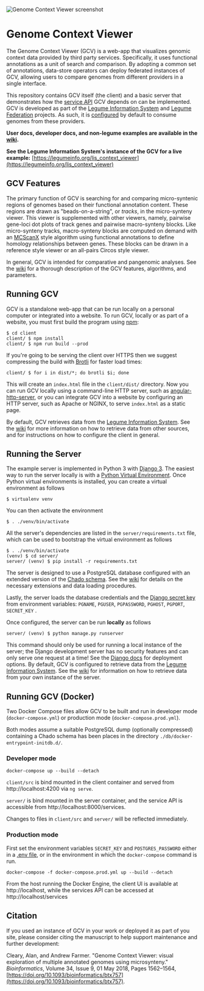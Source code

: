 ![Genome Context Viewer screenshot](/doc/img/screenshot.png)

# Genome Context Viewer
The Genome Context Viewer (GCV) is a web-app that visualizes genomic context data provided by third party services.
Specifically, it uses functional annotations as a unit of search and comparison.
By adopting a common set of annotations, data-store operators can deploy federated instances of GCV, allowing users to compare genomes from different providers in a single interface.

This repository contains GCV itself (the client) and a basic server that demonstrates how the [service API](https://github.com/legumeinfo/lis_context_viewer/wiki/Services-API-v2) GCV depends on can be implemented.
GCV is developed as part of the [Legume Information System](https://legumeinfo.org/) and [Legume Federation](https://www.legumefederation.org/) projects.
As such, it is [configured](https://github.com/legumeinfo/lis_context_viewer/wiki/Client-Configuration) by default to consume genomes from these providers.

**User docs, developer docs, and non-legume examples are available in the [wiki](https://github.com/legumeinfo/lis_context_viewer/wiki).**

**See the Legume Information System's instance of the GCV for a live example:** [https://legumeinfo.org/lis_context_viewer](https://legumeinfo.org/lis_context_viewer)


## GCV Features

The primary function of GCV is searching for and comparing micro-syntenic regions of genomes based on their functional annotation content.
These regions are drawn as "beads-on-a-string", or _tracks_, in the micro-synteny viewer.
This viewer is supplemented with other viewers, namely, pairwise gene-loci dot plots of track genes and pairwise macro-synteny blocks.
Like micro-synteny tracks, macro-synteny blocks are computed on demand with an [MCScanX](https://doi.org/10.1093/nar/gkr1293) style algorithm using functional annotations to define homology relationships between genes.
These blocks can be drawn in a reference style viewer or an all-pairs Circos style viewer.

In general, GCV is intended for comparative and pangenomic analyses.
See the [wiki](https://github.com/legumeinfo/lis_context_viewer/wiki/User-Help) for a thorough description of the GCV features, algorithms, and parameters.

## Running GCV
GCV is a standalone web-app that can be run locally on a personal computer or integrated into a website.
To run GCV, locally or as part of a website, you must first build the program using [npm](https://www.npmjs.com/):

    $ cd client
    client/ $ npm install
    client/ $ npm run build --prod

If you're going to be serving the client over HTTPS then we suggest compressing the build with [Brotli](https://github.com/google/brotli) for faster load times:

    client/ $ for i in dist/*; do brotli $i; done
    
This will create an `index.html` file in the `client/dist/` directory.
Now you can run GCV locally using a command-line HTTP server, such as [angular-http-server](https://www.npmjs.com/package/angular-http-server), or you can integrate GCV into a website by configuring an HTTP server, such as Apache or NGINX, to serve `index.html` as a static page.

By default, GCV retrieves data from the [Legume Information System](http://legumeinfo.org/home).
See the [wiki](https://github.com/legumeinfo/lis_context_viewer/wiki/Client-Configuration) for more information on how to retrieve data from other sources, and for instructions on how to configure the client in general.

## Running the Server
The example server is implemented in Python 3 with [Django 3](https://www.djangoproject.com/).
The easiest way to run the server locally is with a [Python Virtual Environment](http://docs.python-guide.org/en/latest/dev/virtualenvs/).
Once Python virtual environments is installed, you can create a virtual environment as follows

    $ virtualenv venv

You can then activate the environment

    $ . ./venv/bin/activate

All the server's dependencies are listed in the `server/requirements.txt` file, which can be used to bootstrap the virtual environment as follows

    $ . ./venv/bin/activate
    (venv) $ cd server/
    server/ (venv) $ pip install -r requirements.txt

The server is designed to use a PostgreSQL database configured with an extended version of the [Chado schema](http://gmod.org/wiki/Chado_-_Getting_Started).
See the [wiki](https://github.com/legumeinfo/lis_context_viewer/wiki/Configuring-and-Loading-Chado) for details on the necessary extensions and data loading procedures.

Lastly, the server loads the database credentials and the [Django secret key](https://docs.djangoproject.com/en/3.0/ref/settings/#std:setting-SECRET_KEY) from environment variables: `PGNAME`, `PGUSER`, `PGPASSWORD`, `PGHOST`, `PGPORT`, `SECRET_KEY` .

Once configured, the server can be run **locally** as follows

    server/ (venv) $ python manage.py runserver

This command should only be used for running a local instance of the server; the Django development server has no security features and can only serve one request at a time!
See the [Django docs](https://docs.djangoproject.com/es/3.0/howto/deployment/) for deployment options.
By default, GCV is configured to retrieve data from the [Legume Information System](http://legumeinfo.org/home).
See the [wiki](https://github.com/legumeinfo/lis_context_viewer/wiki/Client-Configuration) for information on how to retrieve data from your own instance of the server.

## Running GCV (Docker)

Two Docker Compose files allow GCV to be built and run in developer mode (`docker-compose.yml`) or production mode (`docker-compose.prod.yml`).

Both modes assume a suitable PostgreSQL dump (optionally compressed) containing a Chado schema has been places in the directory `./db/docker-entrypoint-initdb.d/`.

### Developer mode

    docker-compose up --build --detach

`client/src` is bind mounted in the client container and served from http://localhost:4200 via `ng serve`.

`server/` is bind mounted in the server container, and the service API is accessible from http://localhost:8000/services.

Changes to files in `client/src` and `server/` will be reflected immediately.

### Production mode

First set the environment variables `SECRET_KEY` and `POSTGRES_PASSWORD` either in a [.env file](https://docs.docker.com/compose/environment-variables/#the-env-file), or in the environment in which the `docker-compose` command is run.

    docker-compose -f docker-compose.prod.yml up --build --detach

From the host running the Docker Engine, the client UI is available at http://localhost, while the services API can be accessed at http://localhost/services

## Citation
If you used an instance of GCV in your work or deployed it as part of you site, please consider citing the manuscript to help support maintenance and further development:

Cleary, Alan, and Andrew Farmer. "Genome Context Viewer: visual exploration of multiple annotated genomes using microsynteny." _Bioinformatics_, Volume 34, Issue 9, 01 May 2018, Pages 1562&ndash;1564, [https://doi.org/10.1093/bioinformatics/btx757](https://doi.org/10.1093/bioinformatics/btx757).
